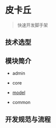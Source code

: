 # 皮卡丘
> 快速开发脚手架
## 技术选型

## 模块简介

* admin

* core

* [model](./model/README.md)

* common


## 开发规范与流程

